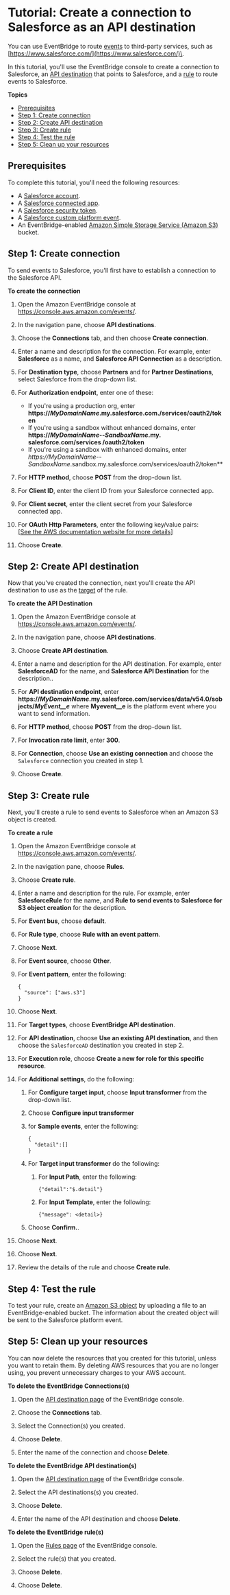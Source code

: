 # Tutorial: Create a connection to Salesforce as an API destination<a name="eb-tutorial-salesforce"></a>

You can use EventBridge to route [events](eb-events.md) to third\-party services, such as [https://www.salesforce.com/](https://www.salesforce.com/)\.

In this tutorial, you'll use the EventBridge console to create a connection to Salesforce, an [API destination](eb-api-destinations.md) that points to Salesforce, and a [rule](eb-rules.md) to route events to Salesforce\. 

**Topics**
+ [Prerequisites](#eb-sf-prereqs)
+ [Step 1: Create connection](#eb-sf-create-connection)
+ [Step 2: Create API destination](#eb-dd-api-destination)
+ [Step 3: Create rule](#eb-dd-create-rule)
+ [Step 4: Test the rule](#eb-dd-test-rule)
+ [Step 5: Clean up your resources](#cleanup)

## Prerequisites<a name="eb-sf-prereqs"></a>

To complete this tutorial, you'll need the following resources:
+ A [Salesforce account](https://login.salesforce.com/)\.
+ A [Salesforce connected app](https://help.salesforce.com/s/articleView?id=sf.connected_app_create_basics.htm)\.
+ A [Salesforce security token](https://help.salesforce.com/s/articleView?id=sf.user_security_token.htm)\.
+ A [Salesforce custom platform event](https://developer.salesforce.com/docs/atlas.en-us.234.0.platform_events.meta/platform_events/platform_events_define.htm)\.
+ An EventBridge\-enabled [Amazon Simple Storage Service \(Amazon S3\)](https://docs.aws.amazon.com/AmazonS3/latest/user-guide/Welcome.html) bucket\.

## Step 1: Create connection<a name="eb-sf-create-connection"></a>

To send events to Salesforce, you'll first have to establish a connection to the Salesforce API\.

**To create the connection**

1. Open the Amazon EventBridge console at [https://console\.aws\.amazon\.com/events/](https://console.aws.amazon.com/events/)\.

1. In the navigation pane, choose **API destinations**\.

1. Choose the **Connections** tab, and then choose **Create connection**\.

1. Enter a name and description for the connection\. For example, enter **Salesforce** as a name, and **Salesforce API Connection** as a description\.

1. For **Destination type**, choose **Partners** and for **Partner Destinations**, select Salesforce from the drop\-down list\.

1. For **Authorization endpoint**, enter one of these:
   + If you're using a production org, enter **https://*MyDomainName*\.my\.salesforce\.com\./services/oauth2/token**
   + If you're using a sandbox without enhanced domains, enter **https://*MyDomainName*\-\-*SandboxName*\.my\. salesforce\.com/services /oauth2/token**
   + If you're using a sandbox with enhanced domains, enter **https://*MyDomainName*\-\-* SandboxName*\.sandbox\.my\.salesforce\.com/services/oauth2/token**

1. For **HTTP method**, choose **POST** from the drop\-down list\.

1. For **Client ID**, enter the client ID from your Salesforce connected app\.

1. For **Client secret**, enter the client secret from your Salesforce connected app\.

1. For **OAuth Http Parameters**, enter the following key/value pairs:    
[\[See the AWS documentation website for more details\]](http://docs.aws.amazon.com/eventbridge/latest/userguide/eb-tutorial-salesforce.html)

1. Choose **Create**\.

## Step 2: Create API destination<a name="eb-dd-api-destination"></a>

Now that you've created the connection, next you'll create the API destination to use as the [target](eb-targets.md) of the rule\.

**To create the API Destination**

1. Open the Amazon EventBridge console at [https://console\.aws\.amazon\.com/events/](https://console.aws.amazon.com/events/)\.

1. In the navigation pane, choose **API destinations**\.

1. Choose **Create API destination**\.

1. Enter a name and description for the API destination\. For example, enter **SalesforceAD** for the name, and **Salesforce API Destination** for the description\.\.

1. For **API destination endpoint**, enter **https://*MyDomainName*\.my\.salesforce\.com/services/data/v54\.0/sobjects/*MyEvent\_\_e*** where **Myevent\_\_e** is the platform event where you want to send information\.

1. For **HTTP method**, choose **POST** from the drop\-down list\.

1. For **Invocation rate limit**, enter **300**\.

1. For **Connection**, choose **Use an existing connection** and choose the `Salesforce` connection you created in step 1\.

1. Choose **Create**\.

## Step 3: Create rule<a name="eb-dd-create-rule"></a>

Next, you'll create a rule to send events to Salesforce when an Amazon S3 object is created\.

**To create a rule**

1. Open the Amazon EventBridge console at [https://console\.aws\.amazon\.com/events/](https://console.aws.amazon.com/events/)\.

1. In the navigation pane, choose **Rules**\.

1. Choose **Create rule**\.

1. Enter a name and description for the rule\. For example, enter **SalesforceRule** for the name, and **Rule to send events to Salesforce for S3 object creation** for the description\.

1. For **Event bus**, choose **default**\.

1. For **Rule type**, choose **Rule with an event pattern**\.

1. Choose **Next**\.

1. For **Event source**, choose **Other**\.

1. For **Event pattern**, enter the following:

   ```
   {
     "source": ["aws.s3"]
   }
   ```

1. Choose **Next**\.

1. For **Target types**, choose **EventBridge API destination**\.

1. For **API destination**, choose **Use an existing API destination**, and then choose the `SalesforceAD` destination you created in step 2\.

1. For **Execution role**, choose **Create a new for role for this specific resource**\.

1. For **Additional settings**, do the following:

   1. For **Configure target input**, choose **Input transformer** from the drop\-down list\.

   1. Choose **Configure input transformer**

   1. for **Sample events**, enter the following:

      ```
      {
        "detail":[]
      }
      ```

   1. For **Target input transformer** do the following:

      1. For **Input Path**, enter the following:

         ```
         {"detail":"$.detail"}
         ```

      1. For **Input Template**, enter the following:

         ```
         {"message": <detail>}
         ```

   1. Choose **Confirm\.**\.

1. Choose **Next**\.

1. Choose **Next**\.

1. Review the details of the rule and choose **Create rule**\.

## Step 4: Test the rule<a name="eb-dd-test-rule"></a>

To test your rule, create an [Amazon S3 object](https://docs.aws.amazon.com/AmazonS3/latest/user-guide/upload-objects.html) by uploading a file to an EventBridge\-enabled bucket\. The information about the created object will be sent to the Salesforce platform event\.

## Step 5: Clean up your resources<a name="cleanup"></a>

You can now delete the resources that you created for this tutorial, unless you want to retain them\. By deleting AWS resources that you are no longer using, you prevent unnecessary charges to your AWS account\.

**To delete the EventBridge Connections\(s\)**

1. Open the [API destination page](https://console.aws.amazon.com/events/home#/apidestinations) of the EventBridge console\.

1. Choose the **Connections** tab\.

1. Select the Connection\(s\) you created\.

1. Choose **Delete**\.

1. Enter the name of the connection and choose **Delete**\.

**To delete the EventBridge API destination\(s\)**

1. Open the [API destination page](https://console.aws.amazon.com/events/home#/apidestinations) of the EventBridge console\.

1. Select the API destinations\(s\) you created\.

1. Choose **Delete**\.

1. Enter the name of the API destination and choose **Delete**\.

**To delete the EventBridge rule\(s\)**

1. Open the [Rules page](https://console.aws.amazon.com/events/home#/rules) of the EventBridge console\.

1. Select the rule\(s\) that you created\.

1. Choose **Delete**\.

1. Choose **Delete**\.